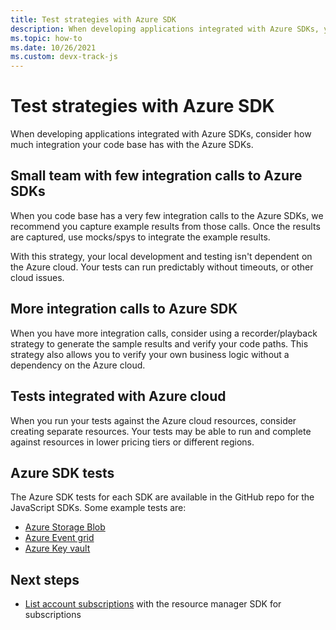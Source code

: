 ```yaml
---
title: Test strategies with Azure SDK
description: When developing applications integrated with Azure SDKs, you should consider the following strategies to ensure the quality of your code. 
ms.topic: how-to
ms.date: 10/26/2021
ms.custom: devx-track-js
---
```


# Test strategies with Azure SDK

When developing applications integrated with Azure SDKs, consider how much integration your code base has with the Azure SDKs. 

## Small team with few integration calls to Azure SDKs

When you code base has a very few integration calls to the Azure SDKs, we recommend you capture example results from those calls. Once the results are captured, use mocks/spys to integrate the example results. 

With this strategy, your local development and testing isn't dependent on the Azure cloud. Your tests can run predictably without timeouts, or other cloud issues.

## More integration calls to Azure SDK

When you have more integration calls, consider using a recorder/playback strategy to generate the sample results and verify your code paths. This strategy also allows you to verify your own business logic without a dependency on the Azure cloud. 

## Tests integrated with Azure cloud

When you run your tests against the Azure cloud resources, consider creating separate resources. Your tests may be able to run and complete against resources in lower pricing tiers or different regions. 

## Azure SDK tests

The Azure SDK tests for each SDK are available in the GitHub repo for the JavaScript SDKs. Some example tests are:

* [Azure Storage Blob](https://github.com/Azure/azure-sdk-for-js/tree/main/sdk/storage/storage-blob/test) 
* [Azure Event grid](https://github.com/Azure/azure-sdk-for-js/tree/main/sdk/eventgrid/eventgrid/test)
* [Azure Key vault](https://github.com/Azure/azure-sdk-for-js/tree/main/sdk/keyvault/keyvault-secrets/test)

## Next steps

* [List account subscriptions](nodejs-sdk-azure-authenticate.md?tabs=azure-sdk-for-javascript#3-list-azure-subscriptions-with-service-principal) with the resource manager SDK for subscriptions